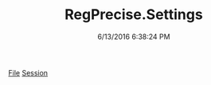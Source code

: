 ﻿---
title: RegPrecise.Settings
date: 6/13/2016 6:38:24 PM
---

[File](T-RegPrecise.Settings.File.html)
[Session](T-RegPrecise.Settings.Session.html)
